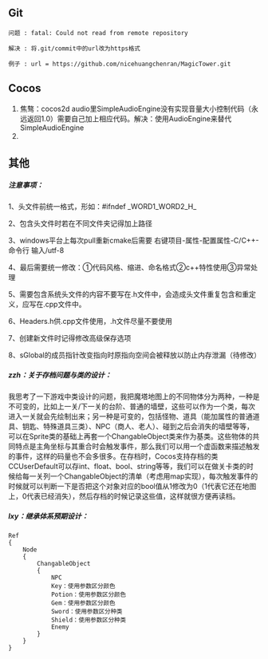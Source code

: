 ## Git


    问题 : fatal: Could not read from remote repository
    
    解决 : 将.git/commit中的url改为https格式
    
    例子 : url = https://github.com/nicehuangchenran/MagicTower.git

## Cocos

1. 焦骜：cocos2d audio里SimpleAudioEngine没有实现音量大小控制代码（永远返回1.0）需要自己加上相应代码。解决：使用AudioEngine来替代SimpleAudioEngine
1. 

## 其他

##### 注意事项：

1、头文件前统一格式，形如：#ifndef \_WORD1_WORD2_H_

2、包含头文件时若在不同文件夹记得加上路径

3、windows平台上每次pull重新cmake后需要 右键项目-属性-配置属性-C/C++-命令行 输入/utf-8

4、最后需要统一修改：①代码风格、缩进、命名格式②c++特性使用③异常处理

5、需要包含系统头文件的内容不要写在.h文件中，会造成头文件重复包含和重定义，应写在.cpp文件中。

6、Headers.h供.cpp文件使用，.h文件尽量不要使用

7、创建新文件时记得修改高级保存选项

8、sGlobal的成员指针改变指向时原指向空间会被释放以防止内存泄漏（待修改）



##### zzh：关于存档问题与类的设计：

我思考了一下游戏中类设计的问题，我把魔塔地图上的不同物体分为两种，一种是不可变的，比如上一关/下一关的台阶、普通的墙壁，这些可以作为一个类，每次进入一关就会先绘制出来；另一种是可变的，包括怪物、道具（能加属性的普通道具、钥匙、特殊道具三类）、NPC（商人、老人）、碰到之后会消失的墙壁等等，可以在Sprite类的基础上再套一个ChangableObject类来作为基类。这些物体的共同特点是主角坐标与其重合时会触发事件，那么我们可以用一个虚函数来描述触发的事件，这样的码量也不会多很多。在存档时，Cocos支持存档的类CCUserDefault可以存int、float、bool、string等等，我们可以在做关卡类的时候给每一关列一个ChangableObject的清单（考虑用map实现），每次触发事件的时候就可以判断一下是否把这个对象对应的bool值从1修改为0（1代表它还在地图上，0代表已经消失），然后存档的时候记录这些值，这样就很方便再读档。



##### lxy：继承体系预期设计：

```
Ref
{
	Node
	{
		ChangableObject
		{
			NPC
			Key：使用参数区分颜色
			Potion：使用参数区分颜色
			Gem：使用参数区分颜色
			Sword：使用参数区分种类
			Shield：使用参数区分种类
			Enemy
		}
	}
}
```


